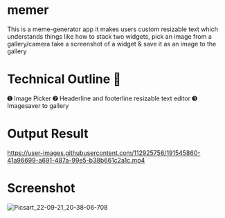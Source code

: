 # memer
This is a meme-generator app it makes users custom resizable text which understands things like how to stack two widgets, pick an image from a gallery/camera take a screenshot of a widget & save it as an image to the gallery
# Technical Outline 📕
➊ Image Picker
➋ Headerline and footerline resizable text editor
➌ Imagesaver to gallery
# Output Result
https://user-images.githubusercontent.com/112925756/191545860-41a96699-a691-487a-99e5-b38b661c2a1c.mp4
# Screenshot
![Picsart_22-09-21_20-38-06-708](https://user-images.githubusercontent.com/112925756/191541556-2f0ea908-b4f4-49d5-a2d6-191794ab75d2.jpg)

